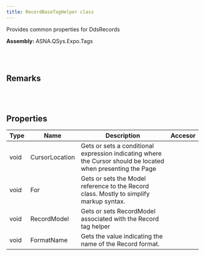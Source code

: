 ```yaml
---
title: RecordBaseTagHelper class
---
```


Provides common properties for DdsRecords

**Assembly:** ASNA.QSys.Expo.Tags

<br>
<br>

## Remarks

<br>
<br>

## Properties

| Type | Name | Description | Accesor
| --- | --- | --- | --- 
| void | CursorLocation | Gets or sets a conditional expression indicating where the Cursor should be located when presenting the Page | 
| void | For | Gets or sets the Model reference to the Record class. Mostly to simplify markup syntax. | 
| void | RecordModel | Gets or sets RecordModel associated with the Record tag helper | 
| void | FormatName | Gets the value indicating the name of the Record format. | 

<br>
<br>

